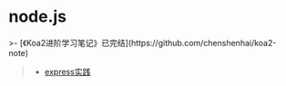<h1>
  node.js
</h1>
>- [《Koa2进阶学习笔记》已完结](https://github.com/chenshenhai/koa2-note)

>- [express实践](https://github.com/qianyinghuanmie/interestingJs/tree/master/node/myapp)
